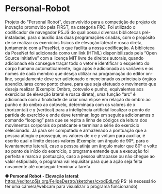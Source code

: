 # Personal-Robot

Projeto do "Personal Robot", desenvolvido para a competição de projeto de inovação promovido pela FIRST, na categoria FRC. 
Foi utilizado o codificador de navegador P5.JS do qual possui diversas 
bibliotecas pré-instaladas, para o auxílio das duas programações criadas, com o 
propósito de se realizar os exercícios físicos de elevação lateral e rosca direta, 
juntamente com a PoseNet, o que facilita a nossa codificação. A biblioteca da PoseNet 
foi adicionada como um link (HTML) disponibilizado pela “Open Source Initiative” com 
a licença MIT livre de direitos autorais, quando adicionada ela consegue traçar todo o 
vetor e identificar o esqueleto do corpo humano automaticamente, logo após é 
adicionada as variáveis e os nomes de cada membro que deseja utilizar na 
programação do editor on-line, seguidamente deve ser adicionado e mencionado os 
principais órgãos apendiculares como ponto chave, para que seja efetuado o 
movimento que deseja realizar (Exemplo: Ombro, cotovelo e punho, equivalentes aos
exercícios de elevação lateral e rosca direta), uma função “arc” é adicionada com a 
finalidade de criar uma elipse em relação do ombro ao punho e do ombro ao cotovelo, 
determinada com os valores de x (horizontal) e y (vertical) para a inteligência artificial 
localizar o ponto de partida do exercício e onde deve terminar, logo em seguida 
adicionamos o comando “looping” para que se repita a linha de códigos da leitura dos 
movimentos corporais do praticante e terminar a série do exercício selecionado. Já 
para ser computado e armazenado a pontuação que a pessoa atingiu e prosseguir, os 
valores de x e y voltam para auxiliar, é escrito qual o limite desses valores (Exemplo: 
um ângulo de 90º, para o levantamento lateral), caso a pessoa atinja um ângulo maior 
que 80º e volte ao ponto de início do exercício, o programa entende que a execução 
foi perfeita e marca a pontuação, caso a pessoa ultrapasse ou não chegue ao valor 
estipulado, o programa vai requisitar para que a ação seja feita novamente até 
conseguir terminar a tarefa.

**● Personal Robot - Elevação lateral:** https://editor.p5js.org/FelipeDestro/sketches/cxodEdLm9 
PS: (é necessário ter uma câmera/webcam para visualizar o programa funcionando)
